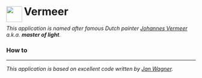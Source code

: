 
<h1>
	<img src="~/icon.svg" style="float: left; width: 42px; margin: 3px 5px 0 0;">
	Vermeer
</h1>

*This application is named after famous Dutch painter [Johannes Vermeer](https://en.wikipedia.org/wiki/Johannes_Vermeer) a.k.a. **master of light**.*

### How to


---
*This application is based on excellent code written by [Jan Wagner](https://29a.ch/).*
